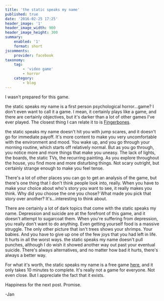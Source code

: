 ```yaml
---
title: 'the static speaks my name'
published: true
date: '2016-02-25 17:25'
header_image: '1'
header_image_width: 900
header_image_height: 300
summary:
    enabled: '1'
    format: short
jscomments:
    provider: facebook
taxonomy:
    tag:
        - 'video game'
        - horror
    category:
        - blog
---
```


I wasn't prepared for this game.

the static speaks my name is a first person psychological horror...game? I don't even want to call it a game. I mean, it certainly plays like a game, and there are certainly objectives, but it's darker than a lot of other games I've ever played. The closest thing I can relate it to is [Fingerbones](http://store.steampowered.com/app/391270/). 

the static speaks my name doesn't hit you with jump scares, and it doesn't go for immediate payoff. It's more content to make you very uncomfortable with the environment and mood. You wake up, and you go through your morning routine, which starts off relatively normal. But as you go through, you notice more and more things that make you uneasy. The lack of lights, the boards, the static TVs, the recurring painting. As you explore throughout the house, you find more and more disturbing things. Not scary outright, but certainly strange enough to make you feel tense. 

There's a lot of other places you can go to get an analysis of the game, but there's one thing that I don't think people look into, really. When you have to make your choice about who's story you want to see, it really makes you think. Why did you choose the one you chose? What made you pick that story over another? It's...interesting to think about. 

There are certainly a lot of dark topics that come with the static speaks my name. Depression and suicide are at the forefront of this game, and it doesn't attempt to sugarcoat them. When you're suffering from depression, you really don't want to do anything. Even getting yourself food is a massive struggle. The only other picture that isn't trees shows your shrimps. Your babies. And you have to give up one of the few joys that you had left in life. It hurts in all the worst ways. the static speaks my name doesn't pull punches, although I do wish it showed another way out past your eventual suicide. There's always alternatives, and no matter how bad it hurts, there's always a better way. 

For what it's worth, the static speaks my name is a free game [here](http://store.steampowered.com/app/387860/), and it only takes 10 minutes to complete. It's really not a game for everyone. Not even close. But I appreciate the fact that it exists. 

Happiness for the next post. Promise. 

-Jan